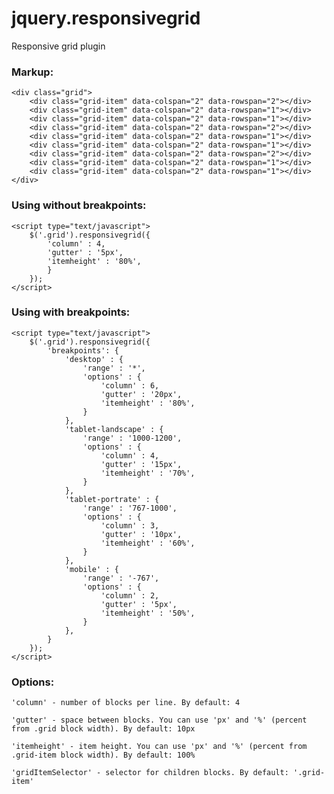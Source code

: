 # jquery.responsivegrid
Responsive grid plugin



### Markup:
	<div class="grid">
		<div class="grid-item" data-colspan="2" data-rowspan="2"></div>
		<div class="grid-item" data-colspan="2" data-rowspan="1"></div>
		<div class="grid-item" data-colspan="2" data-rowspan="1"></div>
		<div class="grid-item" data-colspan="2" data-rowspan="2"></div>
		<div class="grid-item" data-colspan="2" data-rowspan="1"></div>
		<div class="grid-item" data-colspan="2" data-rowspan="1"></div>
		<div class="grid-item" data-colspan="2" data-rowspan="2"></div>
		<div class="grid-item" data-colspan="2" data-rowspan="1"></div>
		<div class="grid-item" data-colspan="2" data-rowspan="1"></div>
	</div>

### Using without breakpoints:
	<script type="text/javascript">
		$('.grid').responsivegrid({
			'column' : 4,
			'gutter' : '5px',
			'itemheight' : '80%',
			}
		});
	</script>

### Using with breakpoints:
	<script type="text/javascript">
		$('.grid').responsivegrid({
			'breakpoints': {
				'desktop' : {
					'range' : '*',
					'options' : {
						'column' : 6,
						'gutter' : '20px',
						'itemheight' : '80%',
					}
				},
				'tablet-landscape' : {
					'range' : '1000-1200',
					'options' : {
						'column' : 4,
						'gutter' : '15px',
						'itemheight' : '70%',
					}
				},
				'tablet-portrate' : {
					'range' : '767-1000',
					'options' : {
						'column' : 3,
						'gutter' : '10px',
						'itemheight' : '60%',
					}
				},
				'mobile' : {
					'range' : '-767',
					'options' : {
						'column' : 2,
						'gutter' : '5px',
						'itemheight' : '50%',
					}
				},
			}
		});
	</script>

### Options:
	'column' - number of blocks per line. By default: 4
	
	'gutter' - space between blocks. You can use 'px' and '%' (percent from .grid block width). By default: 10px
	
	'itemheight' - item height. You can use 'px' and '%' (percent from .grid-item block width). By default: 100%
	
	'gridItemSelector' - selector for children blocks. By default: '.grid-item'
